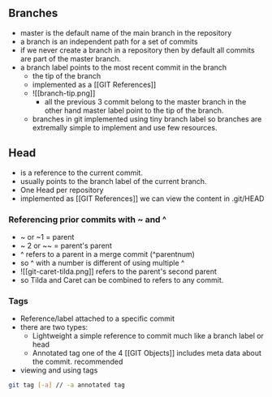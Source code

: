 ## Branches
- master is the default name of the main branch in the repository
- a branch is an independent path for a set of commits
- if we never create a branch in a repository then by default all commits are part of the master branch.
- a branch label points to the most recent commit in the branch 
	- the tip of the branch
	- implemented as a [[GIT References]]
	- ![[branch-tip.png]]
		- all the previous 3 commit belong to the master branch in the other hand master label point to the tip of the branch.
	- branches in git implemented using tiny branch label so branches are extremally simple to implement and use few resources.
## Head
- is a reference to the current commit. 
- usually points to the branch label of the current branch.
- One Head per repository
- implemented as [[GIT References]] we can view the content in .git/HEAD
### Referencing prior commits with ~ and ^
- ~ or ~1 = parent
- ~ 2 or ~~ = parent's parent
- ^ refers to a parent in  a merge commit (^parentnum)
- so ^ with a number is different of using multiple ^
- ![[git-caret-tilda.png]]
  refers to the parent's second parent
- so Tilda and Caret can be combined to refers to any commit.
### Tags
- Reference/label attached to a specific commit
- there are two types:
	- Lightweight a simple reference to commit much like a branch label or head
	- Annotated tag one of the 4 [[GIT Objects]] includes meta data about the commit. recommended
- viewing and using tags
``` bash
git tag [-a] // -a annotated tag
```
